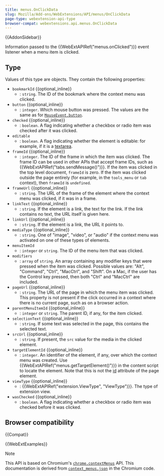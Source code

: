 ```yaml
---
title: menus.OnClickData
slug: Mozilla/Add-ons/WebExtensions/API/menus/OnClickData
page-type: webextension-api-type
browser-compat: webextensions.api.menus.OnClickData
---
```


{{AddonSidebar}}

Information passed to the {{WebExtAPIRef("menus.onClicked")}} event listener when a menu item is clicked.

## Type

Values of this type are objects. They contain the following properties:

- `bookmarkId` {{optional_inline}}
  - : `string`. The ID of the bookmark where the context menu was clicked.
- `button` {{optional_inline}}
  - : `integer`. Which mouse button was pressed. The values are the same as for [`MouseEvent.button`](/en-US/docs/Web/API/MouseEvent/button).
- `checked` {{optional_inline}}
  - : `boolean`. A flag indicating whether a checkbox or radio item was checked after it was clicked.
- `editable`
  - : `boolean`. A flag indicating whether the element is editable: for example, if it is a [textarea](/en-US/docs/Web/HTML/Reference/Element/textarea).
- `frameId` {{optional_inline}}
  - : `integer`. The ID of the frame in which the item was clicked. The frame ID can be used in other APIs that accept frame IDs, such as {{WebExtAPIRef("tabs.sendMessage()")}}. If the item was clicked in the top level document, `frameId` is zero. If the item was clicked outside the page entirely (for example, in the `tools_menu` or `tab` context), then `frameId` is `undefined`.
- `frameUrl` {{optional_inline}}
  - : `string`. The URL of the frame of the element where the context menu was clicked, if it was in a frame.
- `linkText` {{optional_inline}}
  - : `string`. If the element is a link, the text for the link. If the link contains no text, the URL itself is given here.
- `linkUrl` {{optional_inline}}
  - : `string`. If the element is a link, the URL it points to.
- `mediaType` {{optional_inline}}
  - : `string`. One of "image", "video", or "audio" if the context menu was activated on one of these types of elements.
- `menuItemId`
  - : `integer` or `string`. The ID of the menu item that was clicked.
- `modifiers`
  - : `array` of `string`. An array containing any modifier keys that were pressed when the item was clicked. Possible values are: "Alt", "Command", "Ctrl", "MacCtrl", and "Shift". On a Mac, if the user has the Control key pressed, then both "Ctrl" and "MacCtrl" are included.
- `pageUrl` {{optional_inline}}
  - : `string`. The URL of the page in which the menu item was clicked. This property is not present if the click occurred in a context where there is no current page, such as on a browser action.
- `parentMenuItemId` {{optional_inline}}
  - : `integer` or `string`. The parent ID, if any, for the item clicked.
- `selectionText` {{optional_inline}}
  - : `string`. If some text was selected in the page, this contains the selected text.
- `srcUrl` {{optional_inline}}
  - : `string`. If present, the `src` value for the media in the clicked element.
- `targetElementId` {{optional_inline}}
  - : `integer`. An identifier of the element, if any, over which the context menu was created. Use {{WebExtAPIRef("menus.getTargetElement()")}} in the content script to locate the element. Note that this is not the [id](/en-US/docs/Web/HTML/Global_attributes/id) attribute of the page element.
- `viewType` {{optional_inline}}
  - : {{WebExtAPIRef("extension.ViewType", "ViewType")}}. The type of extension view.
- `wasChecked` {{optional_inline}}
  - : `boolean`. A flag indicating whether a checkbox or radio item was checked before it was clicked.

## Browser compatibility

{{Compat}}

{{WebExtExamples}}

> [!NOTE]
> This API is based on Chromium's [`chrome.contextMenus`](https://developer.chrome.com/docs/extensions/reference/api/contextMenus#type-OnClickData) API. This documentation is derived from [`context_menus.json`](https://chromium.googlesource.com/chromium/src/+/master/chrome/common/extensions/api/context_menus.json) in the Chromium code.

<!--
// Copyright 2015 The Chromium Authors. All rights reserved.
//
// Redistribution and use in source and binary forms, with or without
// modification, are permitted provided that the following conditions are
// met:
//
//    * Redistributions of source code must retain the above copyright
// notice, this list of conditions and the following disclaimer.
//    * Redistributions in binary form must reproduce the above
// copyright notice, this list of conditions and the following disclaimer
// in the documentation and/or other materials provided with the
// distribution.
//    * Neither the name of Google Inc. nor the names of its
// contributors may be used to endorse or promote products derived from
// this software without specific prior written permission.
//
// THIS SOFTWARE IS PROVIDED BY THE COPYRIGHT HOLDERS AND CONTRIBUTORS
// "AS IS" AND ANY EXPRESS OR IMPLIED WARRANTIES, INCLUDING, BUT NOT
// LIMITED TO, THE IMPLIED WARRANTIES OF MERCHANTABILITY AND FITNESS FOR
// A PARTICULAR PURPOSE ARE DISCLAIMED. IN NO EVENT SHALL THE COPYRIGHT
// OWNER OR CONTRIBUTORS BE LIABLE FOR ANY DIRECT, INDIRECT, INCIDENTAL,
// SPECIAL, EXEMPLARY, OR CONSEQUENTIAL DAMAGES (INCLUDING, BUT NOT
// LIMITED TO, PROCUREMENT OF SUBSTITUTE GOODS OR SERVICES; LOSS OF USE,
// DATA, OR PROFITS; OR BUSINESS INTERRUPTION) HOWEVER CAUSED AND ON ANY
// THEORY OF LIABILITY, WHETHER IN CONTRACT, STRICT LIABILITY, OR TORT
// (INCLUDING NEGLIGENCE OR OTHERWISE) ARISING IN ANY WAY OUT OF THE USE
// OF THIS SOFTWARE, EVEN IF ADVISED OF THE POSSIBILITY OF SUCH DAMAGE.
-->
